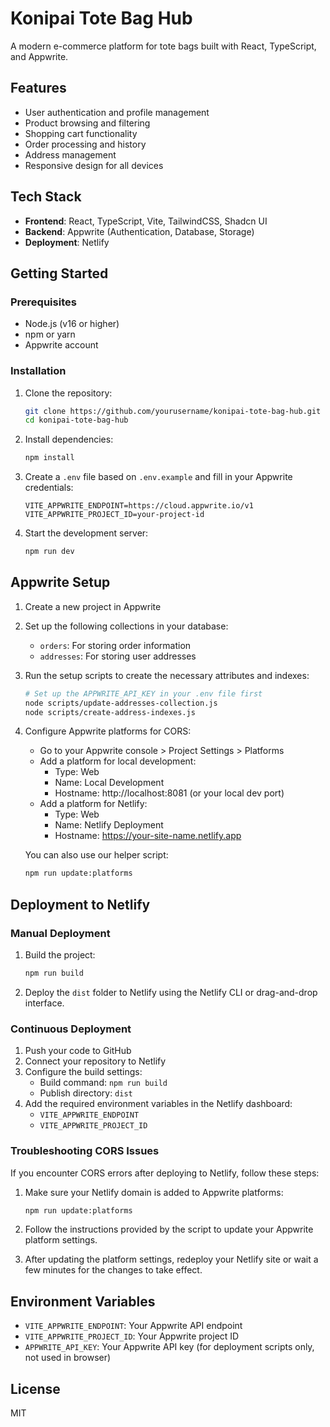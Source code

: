 # Konipai Tote Bag Hub

A modern e-commerce platform for tote bags built with React, TypeScript, and Appwrite.

## Features

- User authentication and profile management
- Product browsing and filtering
- Shopping cart functionality
- Order processing and history
- Address management
- Responsive design for all devices

## Tech Stack

- **Frontend**: React, TypeScript, Vite, TailwindCSS, Shadcn UI
- **Backend**: Appwrite (Authentication, Database, Storage)
- **Deployment**: Netlify

## Getting Started

### Prerequisites

- Node.js (v16 or higher)
- npm or yarn
- Appwrite account

### Installation

1. Clone the repository:
   ```bash
   git clone https://github.com/yourusername/konipai-tote-bag-hub.git
   cd konipai-tote-bag-hub
   ```

2. Install dependencies:
   ```bash
   npm install
   ```

3. Create a `.env` file based on `.env.example` and fill in your Appwrite credentials:
   ```
   VITE_APPWRITE_ENDPOINT=https://cloud.appwrite.io/v1
   VITE_APPWRITE_PROJECT_ID=your-project-id
   ```

4. Start the development server:
   ```bash
   npm run dev
   ```

## Appwrite Setup

1. Create a new project in Appwrite
2. Set up the following collections in your database:
   - `orders`: For storing order information
   - `addresses`: For storing user addresses

3. Run the setup scripts to create the necessary attributes and indexes:
   ```bash
   # Set up the APPWRITE_API_KEY in your .env file first
   node scripts/update-addresses-collection.js
   node scripts/create-address-indexes.js
   ```

4. Configure Appwrite platforms for CORS:
   - Go to your Appwrite console > Project Settings > Platforms
   - Add a platform for local development:
     - Type: Web
     - Name: Local Development
     - Hostname: http://localhost:8081 (or your local dev port)
   - Add a platform for Netlify:
     - Type: Web
     - Name: Netlify Deployment
     - Hostname: https://your-site-name.netlify.app

   You can also use our helper script:
   ```bash
   npm run update:platforms
   ```

## Deployment to Netlify

### Manual Deployment

1. Build the project:
   ```bash
   npm run build
   ```

2. Deploy the `dist` folder to Netlify using the Netlify CLI or drag-and-drop interface.

### Continuous Deployment

1. Push your code to GitHub
2. Connect your repository to Netlify
3. Configure the build settings:
   - Build command: `npm run build`
   - Publish directory: `dist`
4. Add the required environment variables in the Netlify dashboard:
   - `VITE_APPWRITE_ENDPOINT`
   - `VITE_APPWRITE_PROJECT_ID`

### Troubleshooting CORS Issues

If you encounter CORS errors after deploying to Netlify, follow these steps:

1. Make sure your Netlify domain is added to Appwrite platforms:
   ```bash
   npm run update:platforms
   ```
   
2. Follow the instructions provided by the script to update your Appwrite platform settings.

3. After updating the platform settings, redeploy your Netlify site or wait a few minutes for the changes to take effect.

## Environment Variables

- `VITE_APPWRITE_ENDPOINT`: Your Appwrite API endpoint
- `VITE_APPWRITE_PROJECT_ID`: Your Appwrite project ID
- `APPWRITE_API_KEY`: Your Appwrite API key (for deployment scripts only, not used in browser)

## License

MIT
